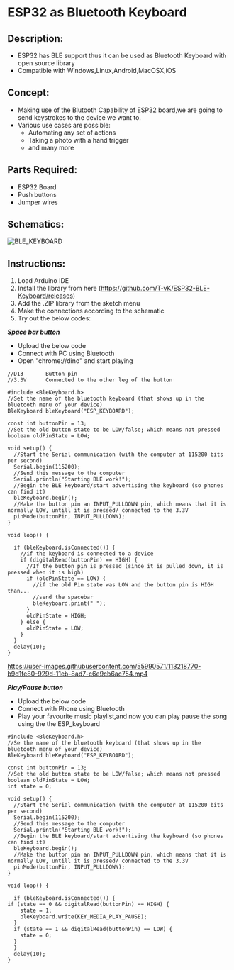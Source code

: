 # ESP32 as Bluetooth Keyboard

## Description:
 - ESP32 has BLE support thus it can be used as Bluetooth Keyboard with open source library
 - Compatible with Windows,Linux,Android,MacOSX,iOS
## Concept: 
 - Making use of the Blutooth Capability of ESP32 board,we are going to send keystrokes to the device we want to.
 - Various use cases are possible:
    - Automating any set of actions
    - Taking a photo with a hand trigger 
    - and many more

## Parts Required:
 - ESP32 Board
 - Push buttons
 - Jumper wires
## Schematics:
 ![BLE_KEYBOARD](https://user-images.githubusercontent.com/55990571/113199303-964e8a00-9284-11eb-800e-b3ee8b8a1a75.png)

## Instructions:
1. Load Arduino IDE
2. Install the library from here (https://github.com/T-vK/ESP32-BLE-Keyboard/releases)
3. Add the .ZIP library from the sketch menu
4. Make the connections according to the schematic
5. Try out the below codes:

***Space bar button***
 - Upload the below code
 - Connect with PC using Bluetooth
 - Open "chrome://dino" and start playing 
```
//D13       Button pin
//3.3V      Connected to the other leg of the button

#include <BleKeyboard.h>
//Set the name of the bluetooth keyboard (that shows up in the bluetooth menu of your device)
BleKeyboard bleKeyboard("ESP_KEYBOARD");

const int buttonPin = 13;
//Set the old button state to be LOW/false; which means not pressed
boolean oldPinState = LOW;

void setup() {
  //Start the Serial communication (with the computer at 115200 bits per second)
  Serial.begin(115200);
  //Send this message to the computer
  Serial.println("Starting BLE work!");
  //Begin the BLE keyboard/start advertising the keyboard (so phones can find it)
  bleKeyboard.begin();
  //Make the button pin an INPUT_PULLDOWN pin, which means that it is normally LOW, untill it is pressed/ connected to the 3.3V
  pinMode(buttonPin, INPUT_PULLDOWN);
}

void loop() {

  if (bleKeyboard.isConnected()) {
    //if the keyboard is connected to a device
    if (digitalRead(buttonPin) == HIGH) {
      //If the button pin is pressed (since it is pulled down, it is pressed when it is high)
      if (oldPinState == LOW) {
        //if the old Pin state was LOW and the button pin is HIGH than...
        //send the spacebar
        bleKeyboard.print(" ");
      }
      oldPinState = HIGH;
    } else {
      oldPinState = LOW;
    }
  }
  delay(10);
}
```

https://user-images.githubusercontent.com/55990571/113218770-b9d1fe80-929d-11eb-8ad7-c6e9cb6ac754.mp4


***Play/Pause button***
- Upload the below code
- Connect with Phone using Bluetooth
- Play your favourite music playlist,and now you can play pause the song using the the ESP_keyboard

```
#include <BleKeyboard.h>
//Se the name of the bluetooth keyboard (that shows up in the bluetooth menu of your device)
BleKeyboard bleKeyboard("ESP_KEYBOARD");

const int buttonPin = 13;
//Set the old button state to be LOW/false; which means not pressed
boolean oldPinState = LOW;
int state = 0;

void setup() {
  //Start the Serial communication (with the computer at 115200 bits per second)
  Serial.begin(115200);
  //Send this message to the computer
  Serial.println("Starting BLE work!");
  //Begin the BLE keyboard/start advertising the keyboard (so phones can find it)
  bleKeyboard.begin();
  //Make the button pin an INPUT_PULLDOWN pin, which means that it is normally LOW, untill it is pressed/ connected to the 3.3V
  pinMode(buttonPin, INPUT_PULLDOWN);
}

void loop() {

  if (bleKeyboard.isConnected()) {
if (state == 0 && digitalRead(buttonPin) == HIGH) {
    state = 1;
    bleKeyboard.write(KEY_MEDIA_PLAY_PAUSE);
  }
  if (state == 1 && digitalRead(buttonPin) == LOW) {   
    state = 0;
  }
  }
  delay(10);
}
```
